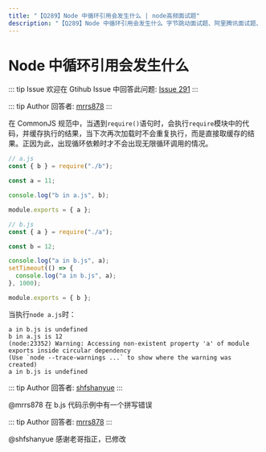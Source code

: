 ```yaml
---
title: "【Q289】Node 中循环引用会发生什么 | node高频面试题"
description: "【Q289】Node 中循环引用会发生什么 字节跳动面试题、阿里腾讯面试题、美团小米面试题。"
---
```


# Node 中循环引用会发生什么

::: tip Issue
欢迎在 Gtihub Issue 中回答此问题: [Issue 291](https://github.com/shfshanyue/Daily-Question/issues/291)
:::

::: tip Author
回答者: [mrrs878](https://github.com/mrrs878)
:::

在 CommonJS 规范中，当遇到`require()`语句时，会执行`require`模块中的代码，并缓存执行的结果，当下次再次加载时不会重复执行，而是直接取缓存的结果。正因为此，出现循环依赖时才不会出现无限循环调用的情况。

```js
// a.js
const { b } = require("./b");

const a = 11;

console.log("b in a.js", b);

module.exports = { a };
```

```js
// b.js
const { a } = require("./a");

const b = 12;

console.log("a in b.js", a);
setTimeout(() => {
  console.log("a in b.js", a);
}, 1000);

module.exports = { b };
```

当执行`node a.js`时：

```shell
a in b.js is undefined
b in a.js is 12
(node:23352) Warning: Accessing non-existent property 'a' of module exports inside circular dependency
(Use `node --trace-warnings ...` to show where the warning was created)
a in b.js is undefined
```

::: tip Author
回答者: [shfshanyue](https://github.com/shfshanyue)
:::

@mrrs878 在 b.js 代码示例中有一个拼写错误

::: tip Author
回答者: [mrrs878](https://github.com/mrrs878)
:::

@shfshanyue 感谢老哥指正，已修改
